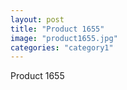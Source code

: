 ```yaml
---
layout: post
title: "Product 1655"
image: "product1655.jpg"
categories: "category1"
---
```

Product 1655

